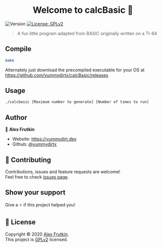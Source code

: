 <h1 align="center">Welcome to calcBasic 👋</h1>
<p>
  <img alt="Version" src="https://img.shields.io/badge/version-v2.0-blue.svg?cacheSeconds=2592000" />
  <a href="https://github.com/yummydirtx/calcBasic/blob/master/LICENSE" target="_blank">
    <img alt="License: GPLv2" src="https://img.shields.io/badge/License-GPLv2-yellow.svg" />
  </a>
</p>

> A fun little program adapted from BASIC originally written on a TI-84 

## Compile

```sh
make
```
Alternately just download the precompiled executable for your OS at https://github.com/yummydirtx/calcBasic/releases

## Usage

```sh
./calcbasic [Maximum number to generate] [Number of times to run]
```

## Author

👤 **Alex Frutkin**

* Website: https://yummydirt.dev
* Github: [@yummydirtx](https://github.com/yummydirtx)

## 🤝 Contributing

Contributions, issues and feature requests are welcome!<br />Feel free to check [issues page](https://github.com/yummydirtx/calcBasic/issues). 

## Show your support

Give a ⭐️ if this project helped you!

## 📝 License

Copyright © 2020 [Alex Frutkin](https://github.com/yummydirtx).<br />
This project is [GPLv2](https://github.com/yummydirtx/calcBasic/blob/master/LICENSE) licensed.
